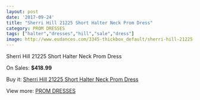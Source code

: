 ```yaml
---
layout: post
date: '2017-09-24'
title: "Sherri Hill 21225 Short Halter Neck Prom Dress"
category: PROM DRESSES
tags: ["halter","dresses","hill","sale","dress"]
image: http://www.eudances.com/3345-thickbox_default/sherri-hill-21225-short-halter-neck-prom-dress.jpg
---
```

Sherri Hill 21225 Short Halter Neck Prom Dress

On Sales: **$418.99**
<a href="https://www.eudances.com/en/prom-dresses/1139-sherri-hill-21225-short-halter-neck-prom-dress.html"><amp-img layout="responsive" width="600" height="600" src="//www.eudances.com/3345-thickbox_default/sherri-hill-21225-short-halter-neck-prom-dress.jpg" alt="Sherri Hill 21225 Short Halter Neck Prom Dress 0" /></a>
<a href="https://www.eudances.com/en/prom-dresses/1139-sherri-hill-21225-short-halter-neck-prom-dress.html"><amp-img layout="responsive" width="600" height="600" src="//www.eudances.com/3349-thickbox_default/sherri-hill-21225-short-halter-neck-prom-dress.jpg" alt="Sherri Hill 21225 Short Halter Neck Prom Dress 1" /></a>
<a href="https://www.eudances.com/en/prom-dresses/1139-sherri-hill-21225-short-halter-neck-prom-dress.html"><amp-img layout="responsive" width="600" height="600" src="//www.eudances.com/3348-thickbox_default/sherri-hill-21225-short-halter-neck-prom-dress.jpg" alt="Sherri Hill 21225 Short Halter Neck Prom Dress 2" /></a>
<a href="https://www.eudances.com/en/prom-dresses/1139-sherri-hill-21225-short-halter-neck-prom-dress.html"><amp-img layout="responsive" width="600" height="600" src="//www.eudances.com/3347-thickbox_default/sherri-hill-21225-short-halter-neck-prom-dress.jpg" alt="Sherri Hill 21225 Short Halter Neck Prom Dress 3" /></a>
<a href="https://www.eudances.com/en/prom-dresses/1139-sherri-hill-21225-short-halter-neck-prom-dress.html"><amp-img layout="responsive" width="600" height="600" src="//www.eudances.com/3346-thickbox_default/sherri-hill-21225-short-halter-neck-prom-dress.jpg" alt="Sherri Hill 21225 Short Halter Neck Prom Dress 4" /></a>

Buy it: [Sherri Hill 21225 Short Halter Neck Prom Dress](https://www.eudances.com/en/prom-dresses/1139-sherri-hill-21225-short-halter-neck-prom-dress.html "Sherri Hill 21225 Short Halter Neck Prom Dress")

View more: [PROM DRESSES](https://www.eudances.com/en/13-prom-dresses "PROM DRESSES")